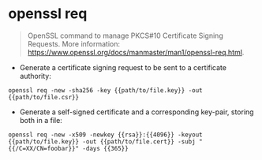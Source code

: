 # openssl req

> OpenSSL command to manage PKCS#10 Certificate Signing Requests.
> More information: <https://www.openssl.org/docs/manmaster/man1/openssl-req.html>.

- Generate a certificate signing request to be sent to a certificate authority:

`openssl req -new -sha256 -key {{path/to/file.key}} -out {{path/to/file.csr}}`

- Generate a self-signed certificate and a corresponding key-pair, storing both in a file:

`openssl req -new -x509 -newkey {{rsa}}:{{4096}} -keyout {{path/to/file.key}} -out {{path/to/file.cert}} -subj "{{/C=XX/CN=foobar}}" -days {{365}}`
